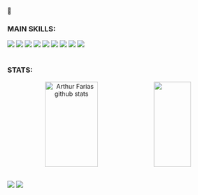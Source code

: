 👋

### MAIN SKILLS:
<div>
  <img src="https://img.shields.io/badge/C%23-239120?logo=c-sharp&logoColor=white&style=for-the-badge"/>
  <img src="https://img.shields.io/badge/.NET-5C2D91?logo=.net&logoColor=white&style=for-the-badge"/>
  <img src="https://img.shields.io/badge/JavaScript-F7DF1E?logo=javascript&logoColor=black&style=for-the-badge"/>
  <img src="https://img.shields.io/badge/Java-ED8B00?logo=java&logoColor=white&style=for-the-badge"/>
  <img src="https://img.shields.io/badge/HTML-239120?logo=html5&logoColor=white&style=for-the-badge"/>
  <img src="https://img.shields.io/badge/Bootstrap-563D7C?logo=bootstrap&logoColor=white&style=for-the-badge"/>
  <img src="https://img.shields.io/badge/CSS-239120?logo=css3&logoColor=white&style=for-the-badge"/>
  <img src="https://img.shields.io/badge/SQL_Server-CC2927?logo=microsoft-sql-server&logoColor=white&style=for-the-badge"/>
  <img src="https://img.shields.io/badge/-GitHub-0D1117?style=for-the-badge&logo=github&labelColor=0D1117"/>
</div>

#

### STATS:
<div align="center">  
  <img width="49%" height="195px" src="https://github-readme-stats.vercel.app/api?username=mayconCardos0&show_icons=true&count_private=true&hide_border=true&title_color=024c9c&icon_color=023b78&text_color=c9d1d9&bg_color=0d1117" alt="Arthur Farias github stats" /> 
  <img width="41%" height="195px" src="https://github-readme-stats.vercel.app/api/top-langs/?username=mayconCardos0&layout=compact&hide_border=true&title_color=024c9c&text_color=024c9c&bg_color=0d1117" />
</div>

##
  
<div> 
  <a href = "mailto:maycon_silva2003@hotmail.com"><img src="https://img.shields.io/badge/-Outlook-%23333?style=for-the-badge&logo=outlook&logoColor=white" target="_blank"></a>
  <a href="www.linkedin.com/in/maycon-silva-cardoso" target="_blank"><img src="https://img.shields.io/badge/-LinkedIn-%230077B5?style=for-the-badge&logo=linkedin&logoColor=white" target="_blank"></a> 
</div>
